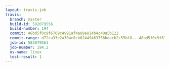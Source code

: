 ```yaml
---
layout: travis-job
travis:
  branch: master
  build-id: 582079556
  build-number: 194
  commit: 48bd5f0c9f6769c4991af4a89a814b4c40a5b122
  commit-range: d72ca33e2a304c0cb02449463756bdacb2c55bf8...48bd5f0c9f6769c4991af4a89a814b4c40a5b122
  job-id: 582079561
  job-number: 194.2
  os-name: linux
  test-result: 1
---
```

